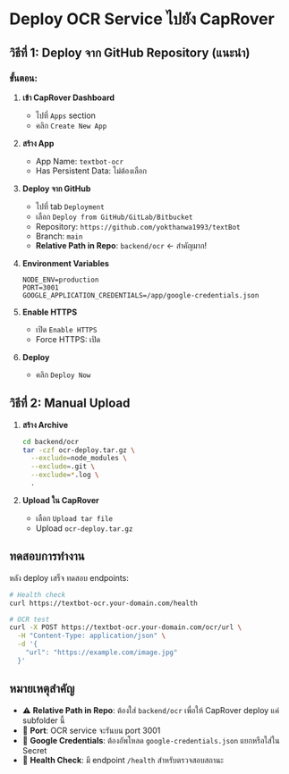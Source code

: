 # Deploy OCR Service ไปยัง CapRover

## วิธีที่ 1: Deploy จาก GitHub Repository (แนะนำ)

### ขั้นตอน:

1. **เข้า CapRover Dashboard**
   - ไปที่ `Apps` section
   - คลิก `Create New App`

2. **สร้าง App**
   - App Name: `textbot-ocr`
   - Has Persistent Data: ไม่ต้องเลือก

3. **Deploy จาก GitHub**
   - ไปที่ tab `Deployment`
   - เลือก `Deploy from GitHub/GitLab/Bitbucket`
   - Repository: `https://github.com/yokthanwa1993/textBot`
   - Branch: `main`
   - **Relative Path in Repo**: `backend/ocr`  ← สำคัญมาก!

4. **Environment Variables**
   ```
   NODE_ENV=production
   PORT=3001
   GOOGLE_APPLICATION_CREDENTIALS=/app/google-credentials.json
   ```

5. **Enable HTTPS**
   - เปิด `Enable HTTPS`
   - Force HTTPS: เปิด

6. **Deploy**
   - คลิก `Deploy Now`

## วิธีที่ 2: Manual Upload

1. **สร้าง Archive**
   ```bash
   cd backend/ocr
   tar -czf ocr-deploy.tar.gz \
     --exclude=node_modules \
     --exclude=.git \
     --exclude=*.log \
     .
   ```

2. **Upload ใน CapRover**
   - เลือก `Upload tar file`
   - Upload `ocr-deploy.tar.gz`

## ทดสอบการทำงาน

หลัง deploy เสร็จ ทดสอบ endpoints:

```bash
# Health check
curl https://textbot-ocr.your-domain.com/health

# OCR test
curl -X POST https://textbot-ocr.your-domain.com/ocr/url \
  -H "Content-Type: application/json" \
  -d '{
    "url": "https://example.com/image.jpg"
  }'
```

## หมายเหตุสำคัญ

- ⚠️ **Relative Path in Repo**: ต้องใส่ `backend/ocr` เพื่อให้ CapRover deploy แค่ subfolder นี้
- 🔧 **Port**: OCR service จะรันบน port 3001
- 🔐 **Google Credentials**: ต้องอัพโหลด `google-credentials.json` แยกหรือใส่ใน Secret
- 📡 **Health Check**: มี endpoint `/health` สำหรับตรวจสอบสถานะ
